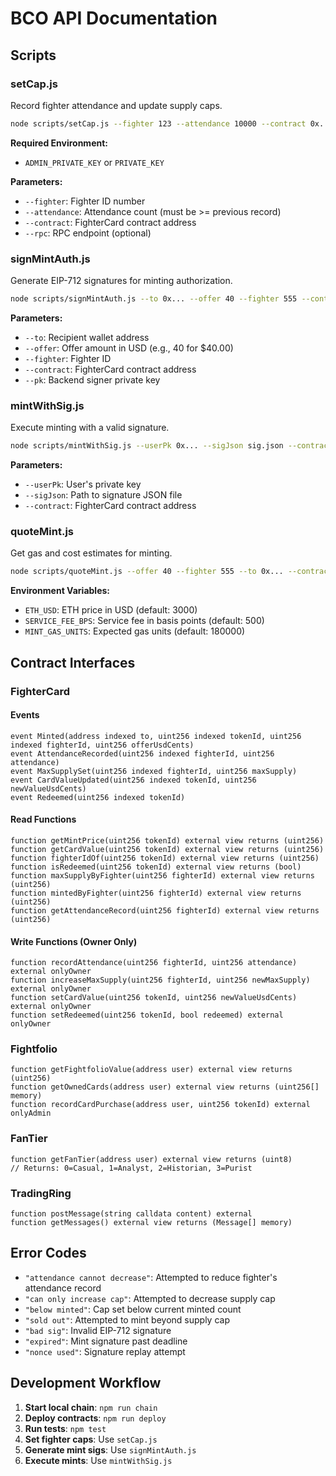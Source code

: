 
# BCO API Documentation

## Scripts

### setCap.js
Record fighter attendance and update supply caps.

```bash
node scripts/setCap.js --fighter 123 --attendance 10000 --contract 0x... [--rpc http://127.0.0.1:8545]
```

**Required Environment:**
- `ADMIN_PRIVATE_KEY` or `PRIVATE_KEY`

**Parameters:**
- `--fighter`: Fighter ID number  
- `--attendance`: Attendance count (must be >= previous record)
- `--contract`: FighterCard contract address
- `--rpc`: RPC endpoint (optional)

### signMintAuth.js
Generate EIP-712 signatures for minting authorization.

```bash
node scripts/signMintAuth.js --to 0x... --offer 40 --fighter 555 --contract 0x... --pk 0x...
```

**Parameters:**
- `--to`: Recipient wallet address
- `--offer`: Offer amount in USD (e.g., 40 for $40.00)
- `--fighter`: Fighter ID
- `--contract`: FighterCard contract address  
- `--pk`: Backend signer private key

### mintWithSig.js
Execute minting with a valid signature.

```bash
node scripts/mintWithSig.js --userPk 0x... --sigJson sig.json --contract 0x...
```

**Parameters:**
- `--userPk`: User's private key
- `--sigJson`: Path to signature JSON file
- `--contract`: FighterCard contract address

### quoteMint.js
Get gas and cost estimates for minting.

```bash
node scripts/quoteMint.js --offer 40 --fighter 555 --to 0x... --contract 0x...
```

**Environment Variables:**
- `ETH_USD`: ETH price in USD (default: 3000)
- `SERVICE_FEE_BPS`: Service fee in basis points (default: 500)
- `MINT_GAS_UNITS`: Expected gas units (default: 180000)

## Contract Interfaces

### FighterCard

#### Events
```solidity
event Minted(address indexed to, uint256 indexed tokenId, uint256 indexed fighterId, uint256 offerUsdCents)
event AttendanceRecorded(uint256 indexed fighterId, uint256 attendance)  
event MaxSupplySet(uint256 indexed fighterId, uint256 maxSupply)
event CardValueUpdated(uint256 indexed tokenId, uint256 newValueUsdCents)
event Redeemed(uint256 indexed tokenId)
```

#### Read Functions
```solidity
function getMintPrice(uint256 tokenId) external view returns (uint256)
function getCardValue(uint256 tokenId) external view returns (uint256)
function fighterIdOf(uint256 tokenId) external view returns (uint256)
function isRedeemed(uint256 tokenId) external view returns (bool)
function maxSupplyByFighter(uint256 fighterId) external view returns (uint256)
function mintedByFighter(uint256 fighterId) external view returns (uint256)
function getAttendanceRecord(uint256 fighterId) external view returns (uint256)
```

#### Write Functions (Owner Only)
```solidity
function recordAttendance(uint256 fighterId, uint256 attendance) external onlyOwner
function increaseMaxSupply(uint256 fighterId, uint256 newMaxSupply) external onlyOwner
function setCardValue(uint256 tokenId, uint256 newValueUsdCents) external onlyOwner
function setRedeemed(uint256 tokenId, bool redeemed) external onlyOwner
```

### Fightfolio

```solidity
function getFightfolioValue(address user) external view returns (uint256)
function getOwnedCards(address user) external view returns (uint256[] memory)
function recordCardPurchase(address user, uint256 tokenId) external onlyAdmin
```

### FanTier

```solidity
function getFanTier(address user) external view returns (uint8)
// Returns: 0=Casual, 1=Analyst, 2=Historian, 3=Purist
```

### TradingRing

```solidity
function postMessage(string calldata content) external
function getMessages() external view returns (Message[] memory)
```

## Error Codes

- `"attendance cannot decrease"`: Attempted to reduce fighter's attendance record
- `"can only increase cap"`: Attempted to decrease supply cap  
- `"below minted"`: Cap set below current minted count
- `"sold out"`: Attempted to mint beyond supply cap
- `"bad sig"`: Invalid EIP-712 signature
- `"expired"`: Mint signature past deadline
- `"nonce used"`: Signature replay attempt

## Development Workflow

1. **Start local chain**: `npm run chain`
2. **Deploy contracts**: `npm run deploy`  
3. **Run tests**: `npm test`
4. **Set fighter caps**: Use `setCap.js`
5. **Generate mint sigs**: Use `signMintAuth.js` 
6. **Execute mints**: Use `mintWithSig.js`
